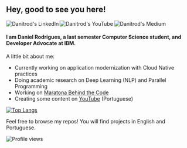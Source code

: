 ## Hey, good to see you here!
  
<a href="https://www.linkedin.com/in/danitrod/">
  <img align="left" alt="Danitrod's LinkedIn" src="https://img.shields.io/badge/LinkedIn--_.svg?style=social&logo=linkedin" />
</a>
<a href="https://www.youtube.com/channel/UCJx95nOeX4Ls8Yaqor3v7qA">
  <img align="left" alt="Danitrod's YouTube" src="https://img.shields.io/badge/YouTube--_.svg?style=social&logo=youtube" />
</a>
<a href="https://medium.com/@danitrod">
  <img align="left" alt="Danitrod's Medium" src="https://img.shields.io/badge/Medium--_.svg?style=social&logo=medium" />
</a>
<br />

#### I am Daniel Rodrigues, a last semester Computer Science student, and Developer Advocate at IBM.

A little bit about me:

- Currently working on application modernization with Cloud Native practices
- Doing academic research on Deep Learning (NLP) and Parallel Programming
- Working on [Maratona Behind the Code](https://maratona.dev)
- Creating some content on [YouTube](https://www.youtube.com/channel/UCJx95nOeX4Ls8Yaqor3v7qA) (Portuguese)

[![Top Langs](https://github-readme-stats.vercel.app/api/top-langs/?username=danitrod&layout=compact&hide=matlab,css,swift,html,jupyter%20notebook,vim%20script&langs_count=6)](https://github.com/anuraghazra/github-readme-stats)

Feel free to browse my repos! You will find projects in English and Portuguese.

![Profile views](https://gpvc.arturio.dev/danitrod)
